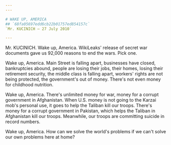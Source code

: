 ```yaml
---
---

# WAKE UP, AMERICA
## `68fa05697edd6cb22b01757ed854157c`
`Mr. KUCINICH — 27 July 2010`

---
```



Mr. KUCINICH. Wake up, America. WikiLeaks' release of secret war 
documents gave us 92,000 reasons to end the wars. Pick one.

Wake up, America. Main Street is falling apart, businesses have 
closed, bankruptcies abound, people are losing their jobs, their homes, 
losing their retirement security, the middle class is falling apart, 
workers' rights are not being protected, the government's out of money. 
There's not even money for childhood nutrition.

Wake up, America. There's unlimited money for war, money for a 
corrupt government in Afghanistan. When U.S. money is not going to the 
Karzai mob's personal use, it goes to help the Taliban kill our troops. 
There's money for a corrupt government in Pakistan, which helps the 
Taliban in Afghanistan kill our troops. Meanwhile, our troops are 
committing suicide in record numbers.

Wake up, America. How can we solve the world's problems if we can't 
solve our own problems here at home?

